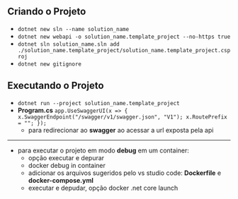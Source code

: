 ## Criando o Projeto

* ```dotnet new sln --name solution_name```
* ```dotnet new webapi -o solution_name.template_project --no-https true```
* ```dotnet sln solution_name.sln add ./solution_name.template_project/solution_name.template_project.csproj```
* ```dotnet new gitignore```

## Executando o Projeto

* ```dotnet run --project solution_name.template_project```
* **Program.cs** ```app.UseSwaggerUI(x => { x.SwaggerEndpoint("/swagger/v1/swagger.json", "V1"); x.RoutePrefix = ""; });```
  * para redirecionar ao **swagger** ao acessar a url exposta pela api

<hr>

* para executar o projeto em modo **debug** em um container:
  * opção executar e depurar
  * docker debug in container
  * adicionar os arquivos sugeridos pelo vs studio code: **Dockerfile** e **docker-compose.yml**
  * executar e depudar, opção docker .net core launch